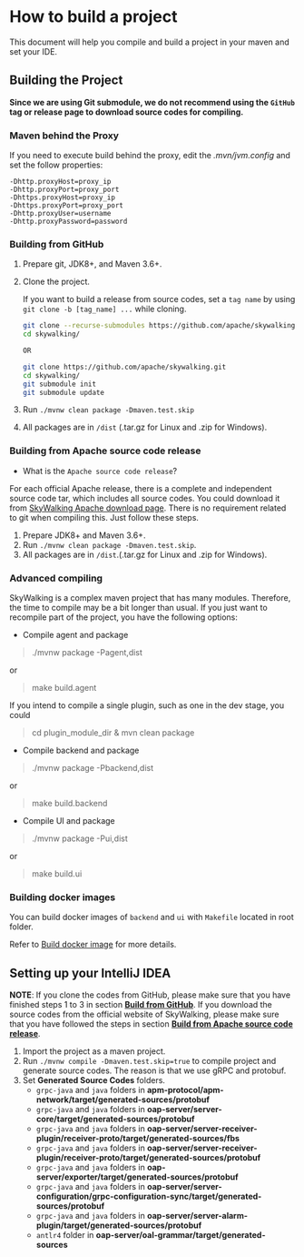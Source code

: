 # How to build a project
This document will help you compile and build a project in your maven and set your IDE.

## Building the Project
**Since we are using Git submodule, we do not recommend using the `GitHub` tag or release page to download source codes for compiling.**

### Maven behind the Proxy
If you need to execute build behind the proxy, edit the *.mvn/jvm.config* and set the follow properties:
```properties
-Dhttp.proxyHost=proxy_ip
-Dhttp.proxyPort=proxy_port
-Dhttps.proxyHost=proxy_ip
-Dhttps.proxyPort=proxy_port 
-Dhttp.proxyUser=username
-Dhttp.proxyPassword=password
```

### Building from GitHub
1. Prepare git, JDK8+, and Maven 3.6+.
1. Clone the project.

    If you want to build a release from source codes, set a `tag name` by using `git clone -b [tag_name] ...` while cloning.
    
    ```bash
    git clone --recurse-submodules https://github.com/apache/skywalking.git
    cd skywalking/
    
    OR
    
    git clone https://github.com/apache/skywalking.git
    cd skywalking/
    git submodule init
    git submodule update
    ```
   
1. Run `./mvnw clean package -Dmaven.test.skip`
1. All packages are in `/dist` (.tar.gz for Linux and .zip for Windows).

### Building from Apache source code release
- What is the `Apache source code release`?

For each official Apache release, there is a complete and independent source code tar, which includes all source codes. You could download it from [SkyWalking Apache download page](http://skywalking.apache.org/downloads/). There is no requirement related to git when compiling this. Just follow these steps.

1. Prepare JDK8+ and Maven 3.6+.
1. Run `./mvnw clean package -Dmaven.test.skip`.
1. All packages are in `/dist`.(.tar.gz for Linux and .zip for Windows).

### Advanced compiling
SkyWalking is a complex maven project that has many modules. Therefore, the time to compile may be a bit longer than usual.
If you just want to recompile part of the project, you have the following options:
- Compile agent and package
>  ./mvnw package -Pagent,dist

or

> make build.agent

If you intend to compile a single plugin, such as one in the dev stage, you could
>  cd plugin_module_dir & mvn clean package

- Compile backend and package
>  ./mvnw package -Pbackend,dist

or

> make build.backend

- Compile UI and package
>  ./mvnw package -Pui,dist

or

> make build.ui


### Building docker images
You can build docker images of `backend` and `ui` with `Makefile` located in root folder.

Refer to [Build docker image](../../../docker) for more details.

## Setting up your IntelliJ IDEA
**NOTE**: If you clone the codes from GitHub, please make sure that you have finished steps 1 to 3 in section **[Build from GitHub](#build-from-github)**. If you download the source codes from the official website of SkyWalking, please make sure that you have followed the steps in section **[Build from Apache source code release](#build-from-apache-source-code-release)**.

1. Import the project as a maven project.
1. Run `./mvnw compile -Dmaven.test.skip=true` to compile project and generate source codes. The reason is that we use gRPC and protobuf.
1. Set **Generated Source Codes** folders.
    * `grpc-java` and `java` folders in **apm-protocol/apm-network/target/generated-sources/protobuf**
    * `grpc-java` and `java` folders in **oap-server/server-core/target/generated-sources/protobuf**
    * `grpc-java` and `java` folders in **oap-server/server-receiver-plugin/receiver-proto/target/generated-sources/fbs**
    * `grpc-java` and `java` folders in **oap-server/server-receiver-plugin/receiver-proto/target/generated-sources/protobuf**
    * `grpc-java` and `java` folders in **oap-server/exporter/target/generated-sources/protobuf**
    * `grpc-java` and `java` folders in **oap-server/server-configuration/grpc-configuration-sync/target/generated-sources/protobuf**
    * `grpc-java` and `java` folders in **oap-server/server-alarm-plugin/target/generated-sources/protobuf**
    * `antlr4` folder in **oap-server/oal-grammar/target/generated-sources**
